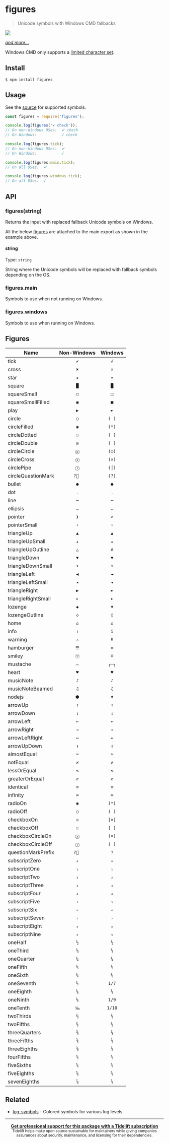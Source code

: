# figures

> Unicode symbols with Windows CMD fallbacks

[![](screenshot.png)](index.js)

[*and more...*](index.js)

Windows CMD only supports a [limited character set](http://en.wikipedia.org/wiki/Code_page_437).

## Install

```
$ npm install figures
```

## Usage

See the [source](index.js) for supported symbols.

```js
const figures = require('figures');

console.log(figures('✔︎ check'));
// On non-Windows OSes:  ✔︎ check
// On Windows:           √ check

console.log(figures.tick);
// On non-Windows OSes:  ✔︎
// On Windows:           √

console.log(figures.main.tick);
// On all OSes:  ✔︎

console.log(figures.windows.tick);
// On all OSes:  √
```

## API

### figures(string)

Returns the input with replaced fallback Unicode symbols on Windows.

All the below [figures](#figures) are attached to the main export as shown in the example above.

#### string

Type: `string`

String where the Unicode symbols will be replaced with fallback symbols depending on the OS.

### figures.main

Symbols to use when not running on Windows.

### figures.windows

Symbols to use when running on Windows.


## Figures

| Name               | Non-Windows | Windows |
| ------------------ | :---------: | :-----: |
| tick               |     `✔`     |   `√`   |
| cross              |     `✖`     |   `×`   |
| star               |     `★`     |   `✶`   |
| square             |     `█`     |   `█`   |
| squareSmall        |     `◻`     |   `□`   |
| squareSmallFilled  |     `◼`     |   `■`   |
| play               |     `▶`     |   `►`   |
| circle             |     `◯`     |  `( )`  |
| circleFilled       |     `◉`     |  `(*)`  |
| circleDotted       |     `◌`     |  `( )`  |
| circleDouble       |     `◎`     |  `( )`  |
| circleCircle       |     `ⓞ`     |  `(○)`  |
| circleCross        |     `ⓧ`     |  `(×)`  |
| circlePipe         |     `Ⓘ`     |  `(│)`  |
| circleQuestionMark |     `?⃝ `   |  `(?)`  |
| bullet             |     `●`     |   `●`   |
| dot                |     `․`     |   `․`   |
| line               |     `─`     |   `─`   |
| ellipsis           |     `…`     |   `…`   |
| pointer            |     `❯`     |   `>`   |
| pointerSmall       |     `›`     |   `›`   |
| triangleUp         |     `▲`     |   `▲`   |
| triangleUpSmall    |     `▴`     |   `▴`   |
| triangleUpOutline  |     `△`     |   `∆`   |
| triangleDown       |     `▼`     |   `▼`   |
| triangleDownSmall  |     `▾`     |   `▾`   |
| triangleLeft       |     `◀`     |   `◄`   |
| triangleLeftSmall  |     `◂`     |   `◂`   |
| triangleRight      |     `▶`     |   `►`   |
| triangleRightSmall |     `▸`     |   `▸`   |
| lozenge            |     `◆`     |   `♦`   |
| lozengeOutline     |     `◇`     |   `◊`   |
| home               |     `⌂`     |   `⌂`   |
| info               |     `ℹ`     |   `i`   |
| warning            |     `⚠`     |   `‼`   |
| hamburger          |     `☰`     |   `≡`   |
| smiley             |     `㋡`    |   `☺`   |
| mustache           |     `෴`     |  `┌─┐`  |
| heart              |     `♥`     |   `♥`   |
| musicNote          |     `♪`     |   `♪`   |
| musicNoteBeamed    |     `♫`     |   `♫`   |
| nodejs             |     `⬢`     |   `♦`   |
| arrowUp            |     `↑`     |   `↑`   |
| arrowDown          |     `↓`     |   `↓`   |
| arrowLeft          |     `←`     |   `←`   |
| arrowRight         |     `→`     |   `→`   |
| arrowLeftRight     |     `↔`     |   `↔`   |
| arrowUpDown        |     `↕`     |   `↕`   |
| almostEqual        |     `≈`     |   `≈`   |
| notEqual           |     `≠`     |   `≠`   |
| lessOrEqual        |     `≤`     |   `≤`   |
| greaterOrEqual     |     `≥`     |   `≥`   |
| identical          |     `≡`     |   `≡`   |
| infinity           |     `∞`     |   `∞`   |
| radioOn            |     `◉`     |  `(*)`  |
| radioOff           |     `◯`     |  `( )`  |
| checkboxOn         |     `☒`     |  `[×]`  |
| checkboxOff        |     `☐`     |  `[ ]`  |
| checkboxCircleOn   |     `ⓧ`     |  `(×)`  |
| checkboxCircleOff  |     `Ⓘ`     |  `( )`  |
| questionMarkPrefix |     `?⃝ `   |   `？`   |
| subscriptZero      |     `₀`     |   `₀`   |
| subscriptOne       |     `₁`     |   `₁`   |
| subscriptTwo       |     `₂`     |   `₂`   |
| subscriptThree     |     `₃`     |   `₃`   |
| subscriptFour      |     `₄`     |   `₄`   |
| subscriptFive      |     `₅`     |   `₅`   |
| subscriptSix       |     `₆`     |   `₆`   |
| subscriptSeven     |     `₇`     |   `₇`   |
| subscriptEight     |     `₈`     |   `₈`   |
| subscriptNine      |     `₉`     |   `₉`   |
| oneHalf            |     `½`     |   `½`   |
| oneThird           |     `⅓`     |   `⅓`   |
| oneQuarter         |     `¼`     |   `¼`   |
| oneFifth           |     `⅕`     |   `⅕`   |
| oneSixth           |     `⅙`     |   `⅙`   |
| oneSeventh         |     `⅐`     |  `1/7`  |
| oneEighth          |     `⅛`     |   `⅛`   |
| oneNinth           |     `⅑`     |  `1/9`  |
| oneTenth           |     `⅒`     |  `1/10` |
| twoThirds          |     `⅔`     |   `⅔`   |
| twoFifths          |     `⅖`     |   `⅖`   |
| threeQuarters      |     `¾`     |   `¾`   |
| threeFifths        |     `⅗`     |   `⅗`   |
| threeEighths       |     `⅜`     |   `⅜`   |
| fourFifths         |     `⅘`     |   `⅘`   |
| fiveSixths         |     `⅚`     |   `⅚`   |
| fiveEighths        |     `⅝`     |   `⅝`   |
| sevenEighths       |     `⅞`     |   `⅞`   |


## Related

- [log-symbols](https://github.com/sindresorhus/log-symbols) - Colored symbols for various log levels

---

<div align="center">
	<b>
		<a href="https://tidelift.com/subscription/pkg/npm-figures?utm_source=npm-figures&utm_medium=referral&utm_campaign=readme">Get professional support for this package with a Tidelift subscription</a>
	</b>
	<br>
	<sub>
		Tidelift helps make open source sustainable for maintainers while giving companies<br>assurances about security, maintenance, and licensing for their dependencies.
	</sub>
</div>
